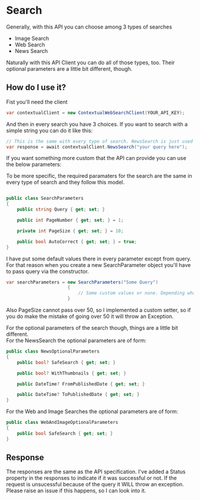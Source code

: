 # Search

Generally, with this API you can choose among 3 types of searches

* Image Search
* Web Search
* News Search

Naturally with this API Client you can do all of those types, too. Their optional parameters are a little bit different, though. 

## How do I use it?

Fist you'll need the client
```csharp
var contextualClient = new ContextualWebSearchClient(YOUR_API_KEY);
```

And then in every search you have 3 choices. If you want to search with a simple string you can do it like this:  
```csharp
// This is the same with every type of search. NewsSearch is just used for examole here
var response = await contextualClient.NewsSearch("your query here");
```

If you want something more custom that the API can provide you can use the below parameters:  
  
To be more specific, the required paramaters for the search are the same in every type of search and they follow this model.

```csharp

public class SearchParameters 
{
    public string Query { get; set; }

    public int PageNumber { get; set; } = 1;

    private int PageSize { get; set; } = 10;

    public bool AutoCorrect { get; set; } = true;
}
```

I have put some default values there in every parameter except from query. For that reason when you create a new SearchParameter object you'll have to pass query via the constructor.

```csharp
var searchParameters = new SearchParameters("Some Query")
                       {
                           // Some custom values or none. Depending what you need.
                       }
```

Also PageSize cannot pass over 50, so I implemented a custom setter, so if you do make the mistake of going over 50 it will throw an Exception.  
  
For the optional parameters of the search though, things are a little bit different.  
For the NewsSearch the optional parameters are of form:  
```csharp
public class NewsOptionalParameters
{
    public bool? SafeSearch { get; set; }

    public bool? WithThumbnails { get; set; }

    public DateTime? FromPublishedDate { get; set; }

    public DateTime? ToPublishedDate { get; set; }
}
```

For the Web and Image Searches the optional parameters are of form:  
```csharp
public class WebAndImageOptionalParameters
{
    public bool SafeSearch { get; set; }
}
```

## Response
The responses are the same as the API specification. I've added a Status property in the responses to indicate if it was successful or not. If the request is unsucessful because of the query it WILL throw an exception. Please raise an issue if this happens, so I can look into it.